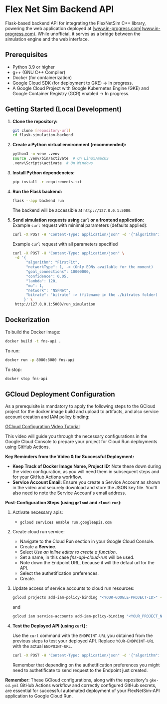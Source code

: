 # Flex Net Sim Backend API

Flask-based backend API for integrating the FlexNetSim C++ library, powering the web application deployed at [www.in-progress.com](www.in-progress.com). While unofficial, it serves as a bridge between the simulation engine and the web interface.

## Prerequisites

*   Python 3.9 or higher
*   g++ (GNU C++ Compiler)
*   Docker (for containerization)
*   Google Cloud SDK (for deployment to GKE) -> In progress.
*   A Google Cloud Project with Google Kubernetes Engine (GKE) and Google Container Registry (GCR) enabled -> In progress.

## Getting Started (Local Development)

1.  **Clone the repository:**
    ```bash
    git clone [repository-url]
    cd flask-simulation-backend
    ```

2.  **Create a Python virtual environment (recommended):**
    ```bash
    python3 -m venv .venv
    source .venv/bin/activate  # On Linux/macOS
    .venv\Scripts\activate  # On Windows
    ```

3.  **Install Python dependencies:**
    ```bash
    pip install -r requirements.txt
    ```

4.  **Run the Flask backend:**
    ```bash
    flask --app backend run
    ```
    The backend will be accessible at `http://127.0.0.1:5000`.

5.  **Send simulation requests using `curl` or a frontend application:**
    Example `curl` request with minimal parameters (defaults applied):
    ```bash
    curl -X POST -H "Content-Type: application/json" -d '{"algorithm": "FirstFit", "networkType": 1, "bitrate": "bitrate"}' [http://127.0.0.1:5000/run_simulation](http://127.0.0.1:5000/run_simulation)
    ```

    Example `curl` request with all parameters specified
    ```bash
    curl -X POST -H "Content-Type: application/json" \
     -d '{
          "algorithm": "FirstFit",
          "networkType": 1, -> (Only EONs available for the moment)
          "goal_connections": 10000000,
          "confidence": 0.05,
          "lambda": 120,
          "mu": 1,
          "network": "NSFNet",
          "bitrate": "bitrate" -> (filename in the ./bitrates folder)
         }' \
     http://127.0.0.1:5000/run_simulation
    ```

## Dockerization

To build the Docker image:

```bash
docker build -t fns-api .
```
To run:
```bash
docker run -p 8080:8080 fns-api
```
To stop:
```bash
docker stop fns-api
```

## GCloud Deployment Configuration

As a prerequisite is mandatory to apply the following steps to the GCloud project for the docker image build and upload to artifacts, and also service account creation and IAM policy binding:

[GCloud Configuration Video Tutorial](https://www.youtube.com/watch?v=KQUKDiBz3IA)

This video will guide you through the necessary configurations in the Google Cloud Console to prepare your project for Cloud Run deployments using GitHub Actions.

**Key Reminders from the Video & for Successful Deployment:**

*   **Keep Track of Docker Image Name, Project ID:**  Note these down during the video configuration, as you will need them in subsequent steps and for your GitHub Actions workflow.
*   **Service Account Email:** Ensure you create a Service Account as shown in the video and securely download and store the JSON key file. You'll also need to note the Service Account's email address.

**Post-Configuration Steps (using `gcloud` and `cloud-run`):**

1.  Activate necessary apis:

    *   `gcloud services enable run.googleapis.com`

2. Create cloud run service:
    *   Navigate to the Cloud Run section in your Google Cloud Console.
    *   Create a **Service**.
    *   Select *Use an inline editor to create a function*.
    *   Set a name, in this case *fns-api-cloud-run* will be used.
    *   Note down the  Endpoint URL, because it will the defaul url for the API.
    *   Select the authetification preferences.
    *   Create.

3. Update access of service accounts to cloud run resources:

    ```bash
    gcloud projects add-iam-policy-binding "<YOUR-GOOGLE-PROJECT-ID>" --member="serviceAccount:<SERVICE_ACCOUNT_EMAIL>" --role="roles/run.admin"
    ```

    and

    ```bash
    gcloud iam service-accounts add-iam-policy-binding "<YOUR_PROJECT_NUMBER>-compute@developer.gserviceaccount.com" --member="serviceAccount:<SERVICE_ACCOUNT_EMAIL>" --role="roles/iam.serviceAccountActor"
    ``` 

4.  **Test the Deployed API (using `curl`):**

    Use the `curl` command with the `ENDPOINT-URL` you obtained from the previous steps to test your deployed API. Replace `YOUR-ENDPOINT-URL` with the actual `ENDPOINT-URL`.

    ```bash
    curl -X POST -H "Content-Type: application/json" -d '{"algorithm": "FirstFit", "networkType": 1, "bitrate": "bitrate"}' <YOUR-ENDPOINT-URL>/run_simulation
    ``` 

    Remember that depending on the authetification preferences you might need to authetificate to send request to the Endpoint just created.

**Remember**: These GCloud configurations, along with the repository's `gke-cd.yml` GitHub Actions workflow and correctly configured GitHub secrets, are essential for successful automated deployment of your FlexNetSim-API application to Google Cloud Run.